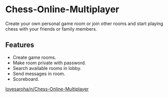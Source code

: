 # Chess-Online-Multiplayer
Create your own personal game room or join other rooms and start playing chess with your friends or family members.

## Features
- Create game rooms.
- Make room private with password.
- Search available rooms in lobby.
- Send messages in room.
- Scoreboard.

[lovesaroha/n/Chess-Online-Multiplayer](https://lovesaroha.com/n/Chess-Online-Multiplayer)